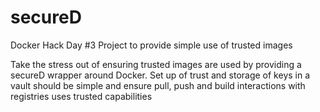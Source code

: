 # secureD

Docker Hack Day #3 Project to provide simple use of trusted images

Take the stress out of ensuring trusted images are used by providing a secureD wrapper around Docker. Set up of trust and storage of keys in a vault should be simple and ensure pull, push and build interactions with registries uses trusted capabilities
